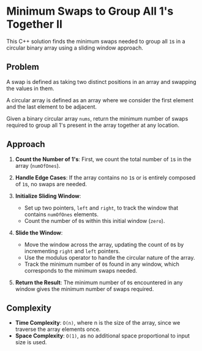 # Minimum Swaps to Group All 1's Together II

This C++ solution finds the minimum swaps needed to group all `1`s in a circular binary array using a sliding window approach.

## Problem

A swap is defined as taking two distinct positions in an array and swapping the values in them.

A circular array is defined as an array where we consider the first element and the last element to be adjacent.

Given a binary circular array `nums`, return the minimum number of swaps required to group all 1's present in the array together at any location.

## Approach

1. **Count the Number of 1's**: First, we count the total number of `1`s in the array (`numOfOnes`).

2. **Handle Edge Cases**: If the array contains no `1`s or is entirely composed of `1`s, no swaps are needed.

3. **Initialize Sliding Window**:
   - Set up two pointers, `left` and `right`, to track the window that contains `numOfOnes` elements.
   - Count the number of `0`s within this initial window (`zero`).

4. **Slide the Window**:
   - Move the window across the array, updating the count of `0`s by incrementing `right` and `left` pointers.
   - Use the modulus operator to handle the circular nature of the array.
   - Track the minimum number of `0`s found in any window, which corresponds to the minimum swaps needed.

5. **Return the Result**: The minimum number of `0`s encountered in any window gives the minimum number of swaps required.


## Complexity
- **Time Complexity**: `O(n)`, where n is the size of the array, since we traverse the array elements once.
- **Space Complexity**: `O(1)`, as no additional space proportional to input size is used.
